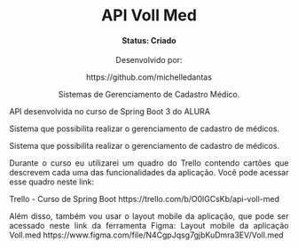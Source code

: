 <h1 align="center">API Voll Med</h1>

<h4 align="center">Status: Criado</h4>


<div align="center">
Desenvolvido por: 
<p>https://github.com/michelledantas</p>

<p align="center">Sistemas de Gerenciamento de Cadastro Médico.</p>

<p align="justify">API desenvolvida no curso de Spring Boot 3 do ALURA </p>

<p align="justify">Sistema que possibilita realizar o gerenciamento de cadastro de médicos.
</p>

<p align="justify">Sistema que possibilita realizar o gerenciamento de cadastro de médicos.
</p>

<p align="justify"> Durante o curso eu utilizarei um quadro do Trello contendo cartões que descrevem cada uma das funcionalidades da aplicação. Você pode acessar esse quadro neste link:

<p align="justify"> Trello - Curso de Spring Boot
https://trello.com/b/O0lGCsKb/api-voll-med
</p>
<p align="justify"> Além disso, também vou usar o layout mobile da aplicação, que pode ser acessado neste link da ferramenta Figma:
Layout mobile da aplicação Voll.med
https://www.figma.com/file/N4CgpJqsg7gjbKuDmra3EV/Voll.med

</p>
</div>
